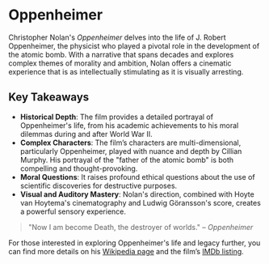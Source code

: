 # Oppenheimer

Christopher Nolan's *Oppenheimer* delves into the life of J. Robert Oppenheimer, the physicist who played a pivotal role
in the development of the atomic bomb. With a narrative that spans decades and explores complex themes of morality and
ambition, Nolan offers a cinematic experience that is as intellectually stimulating as it is visually arresting.

## Key Takeaways

- **Historical Depth**: The film provides a detailed portrayal of Oppenheimer's life, from his academic achievements to
  his moral dilemmas during and after World War II.
- **Complex Characters**: The film’s characters are multi-dimensional, particularly Oppenheimer, played with nuance and
  depth by Cillian Murphy. His portrayal of the "father of the atomic bomb" is both compelling and thought-provoking.
- **Moral Questions**: It raises profound ethical questions about the use of scientific discoveries for destructive
  purposes.
- **Visual and Auditory Mastery**: Nolan's direction, combined with Hoyte van Hoytema's cinematography and Ludwig
  Göransson's score, creates a powerful sensory experience.

> "Now I am become Death, the destroyer of worlds." – *Oppenheimer*

For those interested in exploring Oppenheimer's life and legacy further, you can find more details on
his [Wikipedia page](https://en.wikipedia.org/wiki/J._Robert_Oppenheimer) and the
film’s [IMDb listing](https://www.imdb.com/title/tt8630148/).

